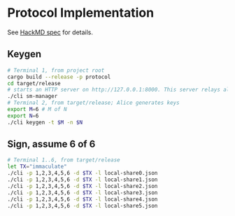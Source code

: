# Protocol Implementation
See [HackMD spec](https://hackmd.io/kLiqrFYETOiONBYXIdqdMA?view) for details.
## Keygen   
```sh
# Terminal 1, from project root
cargo build --release -p protocol
cd target/release
# starts an HTTP server on http://127.0.0.1:8000. This server relays all communication between nodes.
./cli sm-manager
# Terminal 2, from target/release; Alice generates keys
export M=6 # M of N
export N=6
./cli keygen -t $M -n $N 
```

## Sign, assume 6 of 6
```sh
# Terminal 1..6, from target/release
let TX="immaculate"
./cli -p 1,2,3,4,5,6 -d $TX -l local-share0.json
./cli -p 1,2,3,4,5,6 -d $TX -l local-share1.json
./cli -p 1,2,3,4,5,6 -d $TX -l local-share2.json
./cli -p 1,2,3,4,5,6 -d $TX -l local-share3.json
./cli -p 1,2,3,4,5,6 -d $TX -l local-share4.json
./cli -p 1,2,3,4,5,6 -d $TX -l local-share5.json
```

